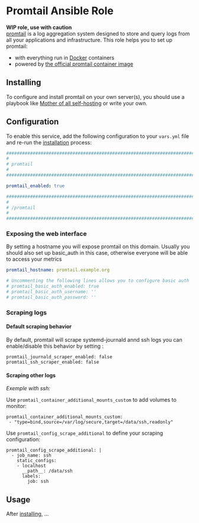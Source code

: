 # Promtail Ansible Role
**WIP role, use with caution**  
[promtail](https://grafana.com/oss/promtail/) is a log aggregation system designed to store and query logs from all your applications and infrastructure. This role helps you to set up promtail:

- with everything run in [Docker](https://www.docker.com/) containers
- powered by [the official promtail container image](https://hub.docker.com/r/grafana/promtail/)


## Installing

To configure and install promtail on your own server(s), you should use a playbook like [Mother of all self-hosting](https://github.com/mother-of-all-self-hosting/mash-playbook) or write your own.

## Configuration

To enable this service, add the following configuration to your `vars.yml` file and re-run the [installation](../installing.md) process:

```yaml
########################################################################
#                                                                      #
# promtail                                                                 #
#                                                                      #
########################################################################

promtail_enabled: true

########################################################################
#                                                                      #
# /promtail                                                                #
#                                                                      #
########################################################################
```

### Exposing the web interface

By setting a hostname you will expose promtail on this domain.
Usually you should also set up basic_auth in this case, otherwise everyone will be able to access your metrics

```yaml
promtail_hostname: promtail.example.org

# Uncommenting the following lines allows you to configure basic auth
# promtail_basic_auth_enabled: true
# promtail_basic_auth_username: ''
# promtail_basic_auth_password: ''
```
### Scraping logs
#### Default scraping behavior
By default, promtail will scrape systemd-journald annd ssh logs you can enable/disable this behavior by setting :

```
promtail_journald_scraper_enabled: false
promtail_ssh_scraper_enabled: false
```
#### Scraping other logs
*Exemple with ssh:*  

Use ``promtail_container_additional_mounts_custom`` to add volumes to monitor:
```
promtail_container_additional_mounts_custom:
 - "type=bind,source=/var/log/secure,target=/data/ssh,readonly"
```


Use ``promtail_config_scrape_additional`` to define your scraping configuration:
```
promtail_config_scrape_additional: |
  - job_name: ssh
    static_configs:
    - localhost
      __path__: /data/ssh
      labels:
        job: ssh
```

## Usage

After [installing](../installing.md), ...

